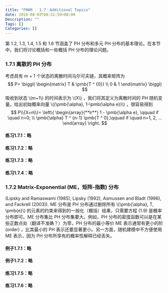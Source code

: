 ```yaml
---
title: "FMAM - 1.7：Additional Topics"
date: 2018-08-03T08:31:59+08:00
Description: ""
Tags: []
Categories: []
---
```


第 1.2, 1.3, 1.4, 1.5 和 1.6 节涵盖了 PH 分布和多元 PH 分布的基本理论。在本节中，我们将讨论概括和一些概括 PH 分布的理论问题。

### 1.7.1 离散的 PH 分布

考虑具有 m + 1 个状态的离散时间马尔可夫链，其概率矩阵为
$$
P=
\biggl(
	\begin{matrix}
		T & \pmb{T ^ {0}} \\
		0 & 1	
	\end{matrix}
\biggl)
$$
吸收到状态 \\(m+1\\) 的时间表示为 \\(X\\) ，我们将其定义为离散时间的 PH 随机变量。给出初始概率向量 \\((\pmb{\alpha}, 1-\pmb(\alpha e})\\) ，很容易得到
$$
P\\{X=n\\}= 
\left\{
	\begin{array}{**lr**}
	1 - \pmb{\alpha e}, \qquad if \quad n=0; \\
	\pmb{\alpha} T ^ {n-1} \pmb{T ^ 0},\qquad if \quad n=1, 2, ...
	\end{array}
\right.
$$

#### 练习1.7.1：略

#### 练习1.7.2：略

#### 练习1.7.3：略

#### 练习1.7.4：略

### 1.7.2 Matrix-Exponential (ME，矩阵-指数) 分布

(Lipsky and Ramaswami (1985), Lipsky (1992), Asmussen and Bladt (1996), and Fackrell (2003)). ME 分布是 PH 分布通过删除所有 \\(\pmb{\alpha}, T, \pmb{e}\\) 的元素的约束来得到的一般化（概括）结果，只需要方程 (1.9) 是概率分布即可。ME 分布集比 PH 分布集要大。例如，PH 分布的密度函数可以是在某些正数点处（翻译不准确？）为零，PH 分布的最小等价 ME 表示通常有更小的阶 (order) ，比其最小的 PH 表示还要显著更小。另一方面，随机建模中不方便使用 ME 表示，因为 PH 分布所享有的概率性解释已经丢失。

#### 例子1.7.1：略

#### 例子1.7.2：略

#### 练习1.7.5：略

#### 练习1.7.6：略

